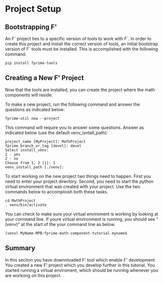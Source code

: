 # Project Setup 

## Bootstrapping F' 

An F´ project ties to a specific version of tools to work with F´. In order to create this project and install the correct version of tools, an initial bootstrap version of F´ tools must be installed. This is accomplished with the following command:

```shell
pip install fprime-tools
```

## Creating a New F' Project 

Now that the tools are installed, you can create the project where the math components will reside. 

To make a new project, run the following command and answer the questions as indicated below:

```shell
fprime-util new --project 
```
This command will require you to answer some questions. Answer as indicated below (use the default venv_isntall_path):

```
project_name [MyProject]: MathProject
fprime_branch_or_tag [devel]: devel
Select install_venv:
1 - yes
2 - no
Choose from 1, 2 [1]: 1
venv_install_path [./venv]: 
```

To start working on the new project two things need to happen. First you need to enter your project directory. Second, you need to start the python virtual environment that was created with your project. Use the two commands below to accomploish both these tasks.

```shell 
cd MathProject
. venv/bin/activate
```

You can check to make sure your virtual enviroment is working by looking at your command line. If youre virtual environment is running, you should see "(venv)" at the start of the your command line as below. 

```shell
(venv) MyName-MPB:fprime-math-component-tutorial myname$ 
```

## Summary 

In this seciton you have downnloaded F' tool which enable F' development. You created a new F' project which you develop further in this tutorial. You started running a virtual enviroment, which should be running whenever you are workong on this project.